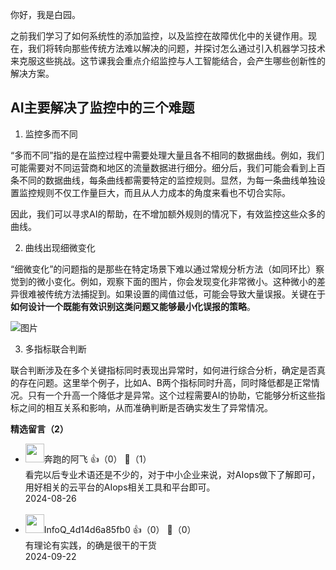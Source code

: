 你好，我是白园。

之前我们学习了如何系统性的添加监控，以及监控在故障优化中的关键作用。现在，我们将转向那些传统方法难以解决的问题，并探讨怎么通过引入机器学习技术来克服这些挑战。这节课我会重点介绍监控与人工智能结合，会产生哪些创新性的解决方案。

## AI主要解决了监控中的三个难题

1. 监控多而不同

“多而不同”指的是在监控过程中需要处理大量且各不相同的数据曲线。例如，我们可能需要对不同运营商和地区的流量数据进行细分。细分后，我们可能会看到上百条不同的数据曲线，每条曲线都需要特定的监控规则。显然，为每一条曲线单独设置监控规则不仅工作量巨大，而且从人力成本的角度来看也不切合实际。

因此，我们可以寻求AI的帮助，在不增加额外规则的情况下，有效监控这些众多的曲线。

2. 曲线出现细微变化

“细微变化”的问题指的是那些在特定场景下难以通过常规分析方法（如同环比）察觉到的微小变化。例如，观察下面的图片，你会发现变化非常微小。这种微小的差异很难被传统方法捕捉到。如果设置的阈值过低，可能会导致大量误报。关键在于**如何设计一个既能有效识别这类问题又能够最小化误报的策略**。

![图片](https://static001.geekbang.org/resource/image/c1/a5/c1d86633c981fdb94024ab4b4d5abca5.png?wh=1784x916)

3. 多指标联合判断

联合判断涉及在多个关键指标同时表现出异常时，如何进行综合分析，确定是否真的存在问题。这里举个例子，比如A、B两个指标同时升高，同时降低都是正常情况。只有一个升高一个降低才是异常。这个过程需要AI的协助，它能够分析这些指标之间的相互关系和影响，从而准确判断是否确实发生了异常情况。
<div><strong>精选留言（2）</strong></div><ul>
<li><img src="https://static001.geekbang.org/account/avatar/00/11/52/d2/a0a800e9.jpg" width="30px"><span>奔跑的阿飞</span> 👍（0） 💬（1）<div>看完以后专业术语还是不少的，对于中小企业来说，对AIops做下了解即可，用好相关的云平台的AIops相关工具和平台即可。</div>2024-08-26</li><br/><li><img src="" width="30px"><span>InfoQ_4d14d6a85fb0</span> 👍（0） 💬（0）<div>有理论有实践，的确是很干的干货</div>2024-09-22</li><br/>
</ul>